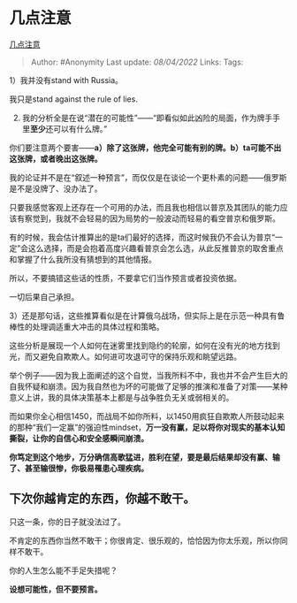 # 几点注意
[几点注意](https://zhuanlan.zhihu.com/p/490505795)

> Author: #Anonymity
> Last update: *08/04/2022*
> Links:
> Tags:

1）我并没有stand with Russia。

我只是stand against the rule of lies.

2) 我的分析全是在说“潜在的可能性”——“即看似如此凶险的局面，作为牌手手里**至少**还可以有什么牌。”

你们要注意两个要害——**a）除了这张牌，他完全可能有别的牌。b）ta可能不出这张牌，或者晚出这张牌。**

我的论证并不是在“叙述一种预言”，而仅仅是在谈论一个更朴素的问题——俄罗斯是不是没牌了、没办法了。

只要我感觉客观上还存在一个可用的办法，而且我也相信以普京及其团队的能力应该有察觉到，我就不会轻易的因为局势的一般波动而轻易的看空普京和俄罗斯。

有的时候，我会估计推算出的是ta们最好的选择，而这时候我仍不会认为普京“一定”会这么选择，而是会抱着高度兴趣看普京会怎么选，从此反推普京的取舍重点和掌握了什么我所没有猜想到的其他情报。

所以，不要搞错这些话的性质，不要拿它们当作预言或者投资依据。

一切后果自己承担。

3）还是那句话，这些推算看似是在计算俄乌战场，但实际上是在示范一种具有鲁棒性的处理调适重大冲击的具体过程和策略。

这些分析是展现一个人如何在迷雾里找到隐约的轮廓，如何在没有光的地方找到光，而又避免自欺欺人。如何进可攻退可守的保持乐观和眺望远路。

举个例子——因为我上面阐述的这个自觉，当我所料不中，我也并不会产生巨大的自我怀疑和崩溃。因为我自然也为坏的可能做了足够的推演和准备了对策——某种意义上讲，我的具体决策基本上都是与战争胜负无关或弱相关的。

而如果你全心相信1450，而战局不如你所料，以1450用疯狂自欺欺人所鼓动起来的那种“我们一定赢”的强迫性mindset，**万一没有赢，足以将你对现实的基本认知撕裂，让你的自信心和安全感瞬间崩溃。**

**你笃定到这个地步，万分确信高歌猛进，胜利在望，要是最后结果却没有赢、输了、甚至输很惨，你极易罹患心理疾病。**

## 下次你越肯定的东西，你越不敢干。

只这一条，你的日子就没法过了。

不肯定的东西你当然不敢干；你很肯定、很乐观的，恰恰因为你太乐观，所以你同样不敢干。

你的人生怎么能不手足失措呢？

**设想可能性，但不要预言。**

